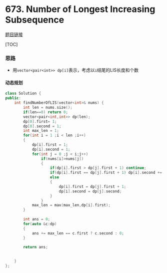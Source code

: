 # 673. Number of Longest Increasing Subsequence

[题目链接](https://leetcode.com/problems/number-of-longest-increasing-subsequence/)

[TOC]

### 思路

* 用`vector<pair<int>> dp[i]`表示，考虑以`i`结尾的LIS长度和个数




#### 动态规划

```cpp
class Solution {
public:
    int findNumberOfLIS(vector<int>& nums) {
        int len = nums.size();
        if(len==0) return 0;
        vector<pair<int,int>> dp(len);
        dp[0].first= 1;
        dp[0].second = 1;
        int max_len = 1;
        for(int i = 1 ;i < len ;i++)
        {
            dp[i].first = 1;
            dp[i].second = 1;
            for(int j = 0 ;j < i;j++)
                if(nums[i]>nums[j])
                {
                    if(dp[i].first > dp[j].first + 1) continue;
                    if(dp[i].first == dp[j].first + 1) dp[i].second += dp[j].second;
                    else
                    {
                        dp[i].first = dp[j].first + 1;
                        dp[i].second = dp[j].second;
                    }
                }
            max_len = max(max_len,dp[i].first);
        }
        
        int ans = 0;
        for(auto &c:dp)
        {
            ans += max_len == c.first ? c.second : 0;
        }
        
        return ans;
            
        
    }
};
```

